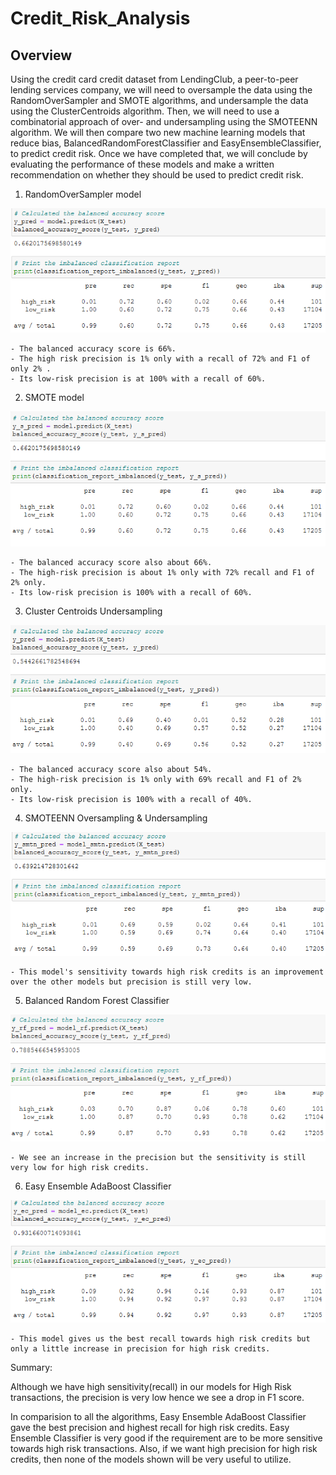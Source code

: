 # Credit_Risk_Analysis

## Overview

Using the credit card credit dataset from LendingClub, a peer-to-peer lending services company, 
we will need to oversample the data using the RandomOverSampler and SMOTE algorithms, and undersample the data using the 
ClusterCentroids algorithm. Then, we will need to use a combinatorial approach of over- and undersampling using the SMOTEENN algorithm. 
We will then compare two new machine learning models that reduce bias, BalancedRandomForestClassifier and EasyEnsembleClassifier, 
to predict credit risk. Once we have completed that, we will conclude by evaluating the performance of these models and make a written 
recommendation on whether they should be used to predict credit risk.


1. RandomOverSampler model

![image](https://github.com/DmanDJs1/Credit_Risk_Analysis/blob/main/Pictures/RandomOverSampler%20model1.PNG?raw=true)

    - The balanced accuracy score is 66%.
    - The high risk precision is 1% only with a recall of 72% and F1 of only 2% .
    - Its low-risk precision is at 100% with a recall of 60%.

2. SMOTE model

![image](https://github.com/DmanDJs1/Credit_Risk_Analysis/blob/main/Pictures/SMOTE%20Oversampling2.PNG?raw=true)

    - The balanced accuracy score also about 66%.
    - The high-risk precision is about 1% only with 72% recall and F1 of 2% only.
    - Its low-risk precision is 100% with a recall of 60%.

3. Cluster Centroids Undersampling

![image](https://github.com/DmanDJs1/Credit_Risk_Analysis/blob/main/Pictures/Cluster%20Centroids%20Undersampling3.PNG?raw=true)


    - The balanced accuracy score also about 54%.
    - The high-risk precision is 1% only with 69% recall and F1 of 2% only.
    - Its low-risk precision is 100% with a recall of 40%.


4. SMOTEENN Oversampling & Undersampling


![image](https://github.com/DmanDJs1/Credit_Risk_Analysis/blob/main/Pictures/SMOTEOversampling%20-%20Undersampling4.PNG?raw=true)


    - This model's sensitivity towards high risk credits is an improvement over the other models but precision is still very low.

5. Balanced Random Forest Classifier

![image](https://github.com/DmanDJs1/Credit_Risk_Analysis/blob/main/Pictures/Balanced%20Random%20Forest%20Classifier5.PNG?raw=true)

    - We see an increase in the precision but the sensitivity is still very low for high risk credits.

6. Easy Ensemble AdaBoost Classifier

![image](https://github.com/DmanDJs1/Credit_Risk_Analysis/blob/main/Pictures/Easy%20Ensemble%20AdaBoost%20Classifier6.PNG?raw=true)

    - This model gives us the best recall towards high risk credits but only a little increase in precision for high risk credits.

Summary:

Although we have high sensitivity(recall) in our models for High Risk transactions, the precision is very low hence we see a drop in F1 score.

In comparision to all the algorithms, Easy Ensemble AdaBoost Classifier gave the best precision and highest recall for high risk credits. 
Easy Ensemble Classifier is very good if the requirement are to be more sensitive towards high risk transactions. 
Also, if we want high precision for high risk credits, then none of the models shown will be very useful to utilize.
